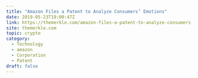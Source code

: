 ```yaml
---
title: "Amazon Files a Patent to Analyze Consumers’ Emotions"
date: 2019-05-23T19:00:47Z
link: https://themerkle.com/amazon-files-a-patent-to-analyze-consumers-emotions/?utm_medium=RSS&utm_source=hune
site: themerkle.com
topic: crypto
category:
  - Technology
  - amazon
  - Corporation
  - Patent
draft: false
---
```

